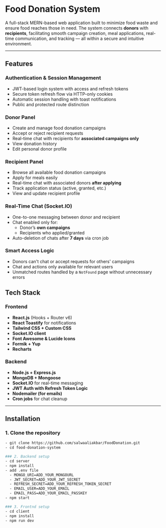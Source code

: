 # Food Donation System

A full-stack MERN-based web application built to minimize food waste and ensure food reaches those in need. The system connects **donors** with **recipients**, facilitating smooth campaign creation, meal applications, real-time communication, and tracking — all within a secure and intuitive environment.

---

## Features

### Authentication & Session Management
- JWT-based login system with access and refresh tokens
- Secure token refresh flow via HTTP-only cookies
- Automatic session handling with toast notifications
- Public and protected route distinction

### Donor Panel
- Create and manage food donation campaigns
- Accept or reject recipient requests
- Real-time chat with recipients for **associated campaigns only**
- View donation history
- Edit personal donor profile

### Recipient Panel
- Browse all available food donation campaigns
- Apply for meals easily
- Real-time chat with associated donors **after applying**
- Track application status (active, granted, etc.)
- View and update recipient profile

### Real-Time Chat (Socket.IO)
- One-to-one messaging between donor and recipient
- Chat enabled only for:
  - Donor’s **own campaigns**
  - Recipients who applied/granted
- Auto-deletion of chats after **7 days** via cron job

### Smart Access Logic
- Donors can't chat or accept requests for others' campaigns
- Chat and actions only available for relevant users
- Unmatched routes handled by a `NotFound` page without unnecessary errors


##  Tech Stack

### Frontend
- **React.js** (Hooks + Router v6)
- **React Toastify** for notifications
- **Tailwind CSS + Custom CSS**
- **Socket.IO client**
- **Font Awesome & Lucide Icons**
- **Formik + Yup**
- **Recharts**

### Backend
- **Node.js + Express.js**
- **MongoDB + Mongoose**
- **Socket.IO** for real-time messaging
- **JWT Auth with Refresh Token Logic**
- **Nodemailer (for emails)**
- **Cron jobs** for chat cleanup

---

## Installation

### 1. Clone the repository
  ```bash
  - git clone https://github.com/salwaaliakbar/FoodDonation.git
  - cd food-donation-system

### 2. Backend setup
  - cd server
  - npm install
  - add .env file
    - MONGO_URI=ADD_YOUR_MONGOURL
    - JWT_SECRET=ADD_YOUR_JWT_SECRET
    - REFRESH_SECRET=ADD_YOUR_REFRESH_TOKEN_SECRET
    - EMAIL_USER=ADD_YOUR_EMAIL
    - EMAIL_PASS=ADD_YOUR_EMAIL_PASSKEY
  - npm start

### 3. Frontnd setup
  - cd client
  - npm install
  - npm run dev
